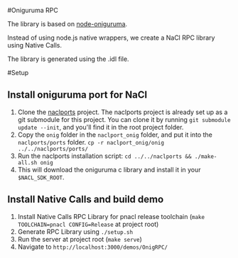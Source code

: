#Oniguruma RPC

The library is based on [node-oniguruma](https://github.com/atom/node-oniguruma).

Instead of using node.js native wrappers, we create a NaCl RPC library using Native Calls.

The library is generated using the .idl file.

#Setup

## Install oniguruma port for NaCl

1. Clone the [naclports](https://code.google.com/p/naclports/wiki/HowTo_Checkout?tm=4) project. The naclports project is already set up as a git submodule for this project. You can clone it by running ```git submodule update --init```, and you'll find it in the root project folder.
2. Copy the ```onig``` folder in the ```naclport_onig``` folder, and put it into the ```naclports/ports``` folder.
   ```cp -r naclport_onig/onig ../../naclports/ports/```
3. Run the naclports installation script: ```cd ../../naclports && ./make-all.sh onig```
4. This will download the oniguruma c library and install it in your ```$NACL_SDK_ROOT```.

## Install Native Calls and build demo

1. Install Native Calls RPC Library for pnacl release toolchain (```make TOOLCHAIN=pnacl CONFIG=Release``` at project root)
2. Generate RPC Library using ```./setup.sh```
3. Run the server at project root (```make serve```)
4. Navigate to ```http://localhost:3000/demos/OnigRPC/```